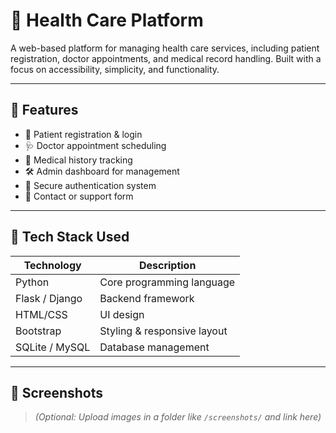 # 🏥 Health Care Platform

A web-based platform for managing health care services, including patient registration, doctor appointments, and medical record handling. Built with a focus on accessibility, simplicity, and functionality.

---

## 🚀 Features
- 🧾 Patient registration & login
- 🩺 Doctor appointment scheduling
- 📄 Medical history tracking
- 🛠 Admin dashboard for management
- 🔐 Secure authentication system
- 📧 Contact or support form

---

## 🔧 Tech Stack Used
| Technology | Description                  |
|------------|------------------------------|
| Python     | Core programming language    |
| Flask / Django | Backend framework        |
| HTML/CSS   | UI design                    |
| Bootstrap  | Styling & responsive layout  |
| SQLite / MySQL | Database management      |

---

## 📸 Screenshots
> _(Optional: Upload images in a folder like `/screenshots/` and link here)_

